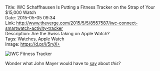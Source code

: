 Title: IWC Schaffhausen Is Putting a Fitness Tracker on the Strap of Your $15,000 Watch  
Date: 2015-05-05 09:34  
Link: http://www.theverge.com/2015/5/5/8557587/iwc-connect-smartwatch-activity-tracker  
Description: Are the Swiss taking on Apple Watch?  
Tags: Watches, Apple Watch  
Image: https://d.pr/i/5ryX+  

![IWC Fitness Tracker][1]

Wonder what John Mayer would have to [say][2] about *this*? 

[1]: https://d.pr/i/5ryX+ "IWC Fitness Tracker"
[2]: http://www.hodinkee.com/blog/an-open-letter-to-iwc-from-john-mayer "IWC's response to John Mayer's letter"